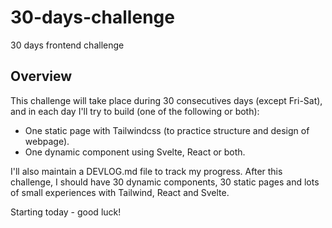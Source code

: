 # 30-days-challenge
30 days frontend challenge

## Overview
This challenge will take place during 30 consecutives days (except Fri-Sat), and in each day I'll try to build (one of the following or both):
- One static page with Tailwindcss (to practice structure and design of webpage).
- One dynamic component using Svelte, React or both.

I'll also maintain a DEVLOG.md file to track my progress.
After this challenge, I should have 30 dynamic components, 30 static pages and lots of small experiences with Tailwind, React and Svelte.

Starting today - good luck!
